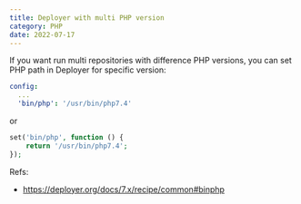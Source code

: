 ```yaml
---
title: Deployer with multi PHP version
category: PHP
date: 2022-07-17
---
```


If you want run multi repositories with difference PHP versions, you can set PHP path in Deployer for specific version:

```yaml
config:
  ...
  'bin/php': '/usr/bin/php7.4'
```

or

```php
set('bin/php', function () {
    return '/usr/bin/php7.4';
});
```

Refs:

- https://deployer.org/docs/7.x/recipe/common#binphp
